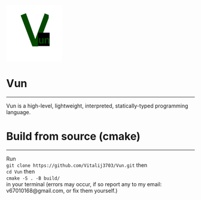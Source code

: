 <img src="logo.png" alt="Vun logo" width="150">
<h1>Vun</h1><hr>
Vun is a high-level, lightweight, interpreted, statically-typed programming language. 
<h1> Build from source (cmake) </h1><hr>
Run<br>
<code>git clone https://github.com/Vitalij3703/Vun.git</code>
then<br>
<code>cd Vun</code>
then<br>
<code>cmake -S . -B build/</code><br>
in your terminal (errors may occur, if so report any to my email: v67010168@gmail.com, or fix them yourself.)



